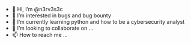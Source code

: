- 👋 Hi, I’m @n3rv3s3c
- 👀 I’m interested in bugs and bug bounty
- 🌱 I’m currently learning python and how to be a cybersecurity analyst
- 💞️ I’m looking to collaborate on ...
- 📫 How to reach me ...

<!---
n3rv3s3c/n3rv3s3c is a ✨ special ✨ repository because its `README.md` (this file) appears on your GitHub profile.
You can click the Preview link to take a look at your changes.
--->
